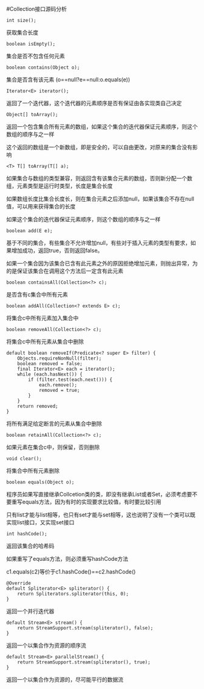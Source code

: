 #Collection接口源码分析

    int size();
获取集合长度

    boolean isEmpty();
集合是否不包含任何元素

    boolean contains(Object o);
集合是否含有该元素
(o==null?e==null:o.equals(e))

    Iterator<E> iterator();
返回了一个迭代器，这个迭代器的元素顺序是否有保证由各实现类自己决定

    Object[] toArray();
返回一个包含集合所有元素的数组，如果这个集合的迭代器保证元素顺序，则这个数组的顺序与之一样

这个返回的数组是一个新数组，即是安全的，可以自由更改，对原来的集合没有影响

    <T> T[] toArray(T[] a);
如果集合与数组的类型兼容，则返回含有该集合元素的数组，否则新分配一个数组，元素类型是运行时类型，长度是集合长度

如果数组长度比集合长度长，则在集合元素之后添加null，如果该集合不存在null值，可以用来获得集合的长度

如果这个集合的迭代器保证元素顺序，则这个数组的顺序与之一样

    boolean add(E e);
基于不同的集合，有些集合不允许增加null，有些对于插入元素的类型有要求，如果增加成功，返回true，否则返回false。

如果一个集合因为该集合已含有此元素之外的原因拒绝增加元素，则抛出异常，为的是保证该集合在调用这个方法后一定含有此元素

    boolean containsAll(Collection<?> c);
是否含有c集合中所有元素

    boolean addAll(Collection<? extends E> c);
将集合c中所有元素加入集合中

    boolean removeAll(Collection<?> c);
将集合c中所有元素从集合中删除

    default boolean removeIf(Predicate<? super E> filter) {
        Objects.requireNonNull(filter);
        boolean removed = false;
        final Iterator<E> each = iterator();
        while (each.hasNext()) {
            if (filter.test(each.next())) {
                each.remove();
                removed = true;
            }
        }
        return removed;
    }
将所有满足给定断言的元素从集合中删除

    boolean retainAll(Collection<?> c);
如果元素在集合c中，则保留，否则删除

    void clear();
将集合中所有元素删除

    boolean equals(Object o);
程序员如果写直接继承Collcetion类的类，即没有继承List或者Set，必须考虑要不要重写equals方法，因为有时的实现要求比较值，有时要比较引用

只有list才能与list相等，也只有set才能与set相等，这也说明了没有一个类可以既实现list接口，又实现set接口

    int hashCode();
返回该集合的哈希码

如果重写了equals方法，则必须重写hashCode方法

c1.equals(c2)等价于c1.hashCode()==c2.hashCode()

    @Override
    default Spliterator<E> spliterator() {
        return Spliterators.spliterator(this, 0);
    }
返回一个并行迭代器

    default Stream<E> stream() {
        return StreamSupport.stream(spliterator(), false);
    }
返回一个以集合作为资源的顺序流

    default Stream<E> parallelStream() {
        return StreamSupport.stream(spliterator(), true);
    }
返回一个以集合作为资源的，尽可能平行的数据流







